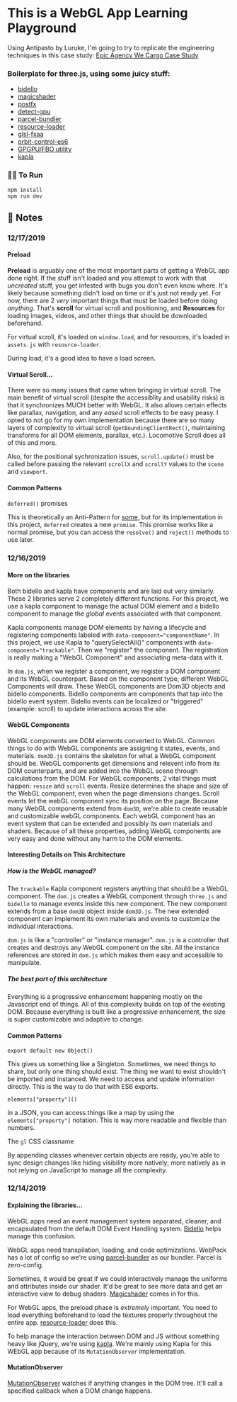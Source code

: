 # This is a WebGL App Learning Playground

Using Antipasto by Luruke, I'm going to try to replicate the engineering techniques in this case study:
[Epic Agency We Cargo Case Study](https://medium.com/epicagency/behind-the-scenes-of-we-cargo-3999f5f559c)

### Boilerplate for three.js, using some juicy stuff:

- [bidello](https://github.com/luruke/bidello)
- [magicshader](https://github.com/luruke/magicshader)
- [postfx](https://medium.com/@luruke/simple-postprocessing-in-three-js-91936ecadfb7)
- [detect-gpu](https://github.com/TimvanScherpenzeel/detect-gpu)
- [parcel-bundler](https://parceljs.org/)
- [resource-loader](https://github.com/englercj/resource-loader)
- [glsl-fxaa](https://github.com/mattdesl/glsl-fxaa)
- [orbit-control-es6](https://github.com/silviopaganini/orbit-controls-es6)
- [GPGPU/FBO utility](https://github.com/luruke/antipasto/blob/master/src/js/utils/fbo.js)
- [kapla](https://github.com/thierrymichel/kapla)


### 🏃‍♀️ To Run

```
npm install
npm run dev
```

## 📝 Notes

### 12/17/2019

#### Preload

**Preload** is arguably one of the most important parts of getting a WebGL app done right. If the stuff isn't loaded and you attempt to work with that _uncreated_ stuff, you get infested with bugs you don't even know where. It's likely because something didn't load on time or it's just not ready yet. For now, there are 2 _very_ important things that must be loaded before doing _anything_. That's **scroll** for virtual scroll and positioning, and **Resources** for loading images, videos, and other things that should be downloaded beforehand.

For virtual scroll, it's loaded on `window.load`, and for resources, it's loaded in `assets.js` with `resource-loader`.

During load, it's a good idea to have a load screen.

#### Virtual Scroll...

There were so many issues that came when bringing in virtual scroll. The main benefit of virtual scroll (despite the accessiblity and usability risks) is that it synchronizes MUCH better with WebGL. It also allows certain effects like parallax, navigation, and any _eased_ scroll effects to be easy peasy. I opted to not go for my own implementation because there are so many layers of complexity to virtual scroll (`getBoundingClientRect()`, maintaining transforms for all DOM elements, parallax, etc.). Locomotive Scroll does all of this and more. 

Also, for the positional sychronization issues, `scroll.update()` must be called before passing the relevant `scrollX` and `scrollY` values to the `scene` and `viewport`. 

#### Common Patterns

`deferred()` promises

This is theoretically an Anti-Pattern for [some](https://medium.com/@7gravity/javascript-promise-anti-patterns-5dcdcf4bd2b6), but for its implementation in this project, `deferred` creates a new `promise`. This promise works like a normal promise, but you can access the `resolve()` and `reject()` methods to use later.

### 12/16/2019

#### More on the libraries

Both bidello and kapla have components and are laid out very similarly. These 2 libraries serve 2 completely different functions. For this project, we use a kapla component to manage the actual DOM element and a bidello component to manage the _global_ events associated with that component. 

Kapla components manage DOM elements by having a lifecycle and registering components labeled with `data-component="componentName"`. In this project, we use Kapla to "querySelectAll()" components with `data-component="trackable"`. Then we "register" the component. The registration is really making a "WebGL Component" and associating meta-data with it.

In `dom.js`, when we register a component, we register a DOM component and its WebGL counterpart. Based on the component type, different WebGL Components will draw. These WebGL components are Dom3D objects and bidello components. Bidello components are components that tap into the bidello event system. Bidello events can be localized or "triggered" (example: scroll) to update interactions across the site. 

#### WebGL Components

WebGL components are DOM elements converted to WebGL. Common things to do with WebGL components are assigning it states, events, and materials. `dom3D.js` contains the skeleton for what a WebGL component should be. WebGL components get dimensions and relevent info from its DOM counterparts, and are added into the WebGL scene through calculations from the DOM. For WebGL components, 2 vital things must happen: `resize` and `scroll` events.  Resize determines the shape and size of the WebGL component, even when the page dimensions changes. Scroll events let the webGL component sync its position on the page. Because many WebGL components extend from `dom3D`, we're able to create reusable and customizable webGL components. Each webGL component has an event system that can be extended and possibly its own materials and shaders. Because of all these properties, adding WebGL components are very easy and done without any harm to the DOM elements.


#### Interesting Details on This Architecture

##### How is the WebGL managed?

The `trackable` Kapla component registers anything that should be a WebGL component. The `dom.js` creates a WebGL component through `three.js` and `bidello` to manage events inside this new component. The new component extends from a base `dom3D` object inside `dom3D.js`. The new extended component can implement its own materials and events to customize the individual interactions.

`dom.js` is like a "controller" or "instance manager". `dom.js` is a controller that creates and destroys any WebGL component on the site. All the instance references are stored in `dom.js` which makes them easy and accessible to manipulate.

##### The best part of this architecture

Everything is a progressive enhancement happening mostly on the Javascript end of things. All of this complexity builds on top of the existing DOM. Because everything is built like a progressive enhancement, the size is super customizable and adaptive to change.

#### Common Patterns

`export default new Object()`

This gives us something like a Singleton. Sometimes, we need things to share, but only one thing should exist. The thing we want to exist shouldn't be imported and instanced. We need to access and update information directly. This is the way to do that with ES6 exports.

`elements["property"]()`

In a JSON, you can access things like a map by using the `elements["property"]` notation. This is way more readable and flexible than numbers.

The `gl` CSS classname

By appending classes whenever certain objects are ready, you're able to sync design changes like hiding visibility more natively; more natively as in not relying on JavaScript to manage all the complexity.

### 12/14/2019

#### Explaining the libraries...

WebGL apps need an event management system separated, cleaner, and encapsulated from the default DOM Event Handling system. [Bidello](https://github.com/luruke/bidello) helps manage this confusion.

WebGL apps need transpilation, loading, and code optimizations. WebPack has a lot of config so we're using [parcel-bundler](https://parceljs.org/) as our bundler. Parcel is zero-config.

Sometimes, it would be great if we could interactively manage the uniforms and attributes inside our shader. It'd be great to see more data and get an interactive view to debug shaders. [Magicshader](https://github.com/luruke/magicshader) comes in for this.

For WebGL apps, the preload phase is _extremely_ important. You need to load everything beforehand to load the textures properly throughout the entire app. [resource-loader](https://github.com/englercj/resource-loader) does this.

To help manage the interaction between DOM and JS without something heavy like jQuery, we're using [kapla](https://github.com/thierrymichel/kapla). We're mainly using Kapla for this WEbGL app because of its `MutationObserver` implementation.

#### MutationObserver

[MutationObserver](https://developer.mozilla.org/en-US/docs/Web/API/MutationObserver) watches if anything changes in the DOM tree. It'll call a specified callback when a DOM change happens.

